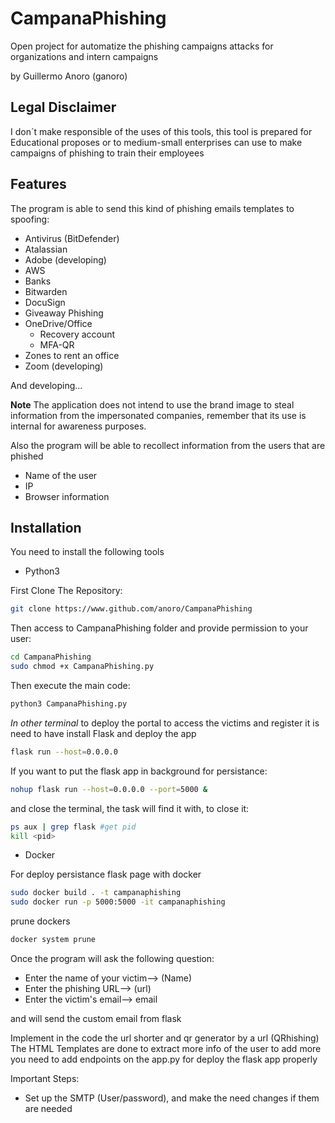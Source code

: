 # CampanaPhishing

Open project for automatize the phishing campaigns attacks for organizations and intern campaigns

by Guillermo Anoro (ganoro)

## Legal Disclaimer

I don´t make responsible of the uses of this tools, this tool is prepared for Educational proposes or to medium-small enterprises can use to make campaigns of phishing to train their employees

## Features

The program is able to send this kind of phishing emails templates to spoofing:
- Antivirus (BitDefender)
- Atalassian
- Adobe (developing)
- AWS
- Banks
- Bitwarden
- DocuSign
- Giveaway Phishing
- OneDrive/Office
    - Recovery account
    - MFA-QR
- Zones to rent an office 
- Zoom (developing)

And developing...

**Note** The application does not intend to use the brand image to steal information from the impersonated companies, remember that its use is internal for awareness purposes.

Also the program will be able to recollect information from the users that are phished
- Name of the user
- IP
- Browser information

## Installation

You need to install the following tools

- Python3

First Clone The Repository:
```bash
git clone https://www.github.com/anoro/CampanaPhishing
```
Then access to CampanaPhishing folder and provide permission to your user:
```bash
cd CampanaPhishing
sudo chmod +x CampanaPhishing.py
```
Then execute the main code:
```bash
python3 CampanaPhishing.py
```

*In other terminal* to deploy the portal to access the victims and register it is need to have install Flask and deploy the app
```bash
flask run --host=0.0.0.0
```
If you want to put the flask app in background for persistance:

```bash
nohup flask run --host=0.0.0.0 --port=5000 &
```
and close the terminal, the task will find it with, to close it:
```bash
ps aux | grep flask #get pid
kill <pid>
```

- Docker

For deploy persistance flask page with docker
```bash
sudo docker build . -t campanaphishing
sudo docker run -p 5000:5000 -it campanaphishing
```

prune dockers
```bash
docker system prune
```

Once the program will ask the following question:
- Enter the name of your victim--> (Name) 
- Enter the phishing URL--> (url)
- Enter the victim's email--> email

and will send the custom email from flask 

Implement in the code the url shorter and qr generator by a url (QRhishing)
The HTML Templates are done to extract more info of the user to add more you need to add endpoints on the app.py for deploy the flask app properly

Important Steps:
- Set up the SMTP (User/password), and make the need changes if them are needed


